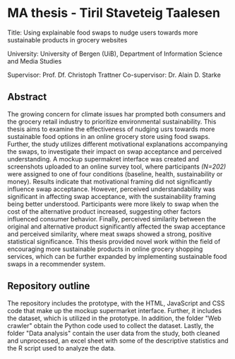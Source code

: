 # MA thesis - Tiril Staveteig Taalesen

Title: Using explainable food swaps to nudge users towards more sustainable products in grocery websites

University: University of Bergen (UiB), Department of Information Science and Media Studies

Supervisor: Prof. Df. Christoph Trattner 
Co-supervisor: Dr. Alain D. Starke


## Abstract
The growing concern for climate issues har prompted both consumers and the grocery retail industry to prioritize environmental sustainability. This thesis aims to examine the effectiveness of nudging usrs towards more sustainable food options in an online grocery store using food swaps. Further, the study utilizes different motivational explanations accompanying the swaps, to investigate their impact on swap acceptance and perceived understanding. A mockup supermakret interface was created and screenshots uploaded to an online survey tool, where participants *(N=202)* were assigned to one of four conditions (baseline, health, sustainability or money). Results indicate that motivational framing did not significantly influence swap acceptance. However, perceived understandability was significant in affecting swap acceptance, with the sustainability framing being better understood. Participants were more likely to swap when the cost of the alternative product increased, suggesting other factors influenced consumer behavior. Finally, perceived similarity between the original and alternative product significantly affected the swap acceptance and perceived similarity, where meat swaps showed a strong, positive statistical significance. This thesis provided novel work within the field of encouraging more sustainable products in online grocery shopping services, which can be further expanded by implementing sustainable food swaps in a recommender system. 


## Repository outline
The repository includes the prototype, with the HTML, JavaScript and CSS code that make up the mockup supermarket interface. Further, it includes the dataset, which is utilized in the prototype. In addition, the folder "Web crawler" obtain the Python code used to collect the dataset. Lastly, the folder "Data analysis" contain the user data from the study, both cleaned and unprocessed, an excel sheet with some of the descriptive statistics and the R script used to analyze the data. 
